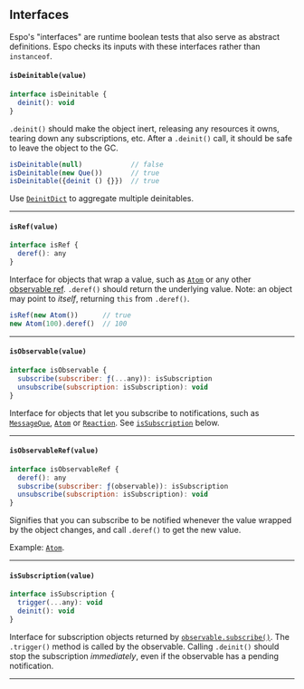 ## Interfaces

Espo's "interfaces" are runtime boolean tests that also serve as abstract
definitions. Espo checks its inputs with these interfaces rather than `instanceof`.

#### `isDeinitable(value)`

```js
interface isDeinitable {
  deinit(): void
}
```

`.deinit()` should make the object inert, releasing any resources it owns,
tearing down any subscriptions, etc. After a `.deinit()` call, it should be safe
to leave the object to the GC.


```js
isDeinitable(null)            // false
isDeinitable(new Que())       // true
isDeinitable({deinit () {}})  // true
```

Use [`DeinitDict`](#-deinitdict-) to aggregate multiple deinitables.

---

#### `isRef(value)`

```js
interface isRef {
  deref(): any
}
```

Interface for objects that wrap a value, such as [`Atom`](#-atom-value-) or any
other [observable ref](#-isobservableref-value-). `.deref()` should return the
underlying value. Note: an object may point to _itself_, returning `this` from
`.deref()`.

```js
isRef(new Atom())      // true
new Atom(100).deref()  // 100
```

---

#### `isObservable(value)`

```js
interface isObservable {
  subscribe(subscriber: ƒ(...any)): isSubscription
  unsubscribe(subscription: isSubscription): void
}
```

Interface for objects that let you subscribe to notifications, such as
[`MessageQue`](#-messageque-), [`Atom`](#-atom-value-) or
[`Reaction`](#-reaction-def-). See [`isSubscription`](#-issubscription-value-)
below.

---

#### `isObservableRef(value)`

```js
interface isObservableRef {
  deref(): any
  subscribe(subscriber: ƒ(observable)): isSubscription
  unsubscribe(subscription: isSubscription): void
}
```

Signifies that you can subscribe to be notified whenever the value wrapped
by the object changes, and call `.deref()` to get the new value.

Example: [`Atom`](#-atom-value-).

---

#### `isSubscription(value)`

```js
interface isSubscription {
  trigger(...any): void
  deinit(): void
}
```

Interface for subscription objects returned by
[`observable.subscribe()`](#-observable-subscribe-subscriber-).
The `.trigger()` method is called by the observable. Calling `.deinit()` should
stop the subscription _immediately_, even if the observable has a pending
notification.

---
